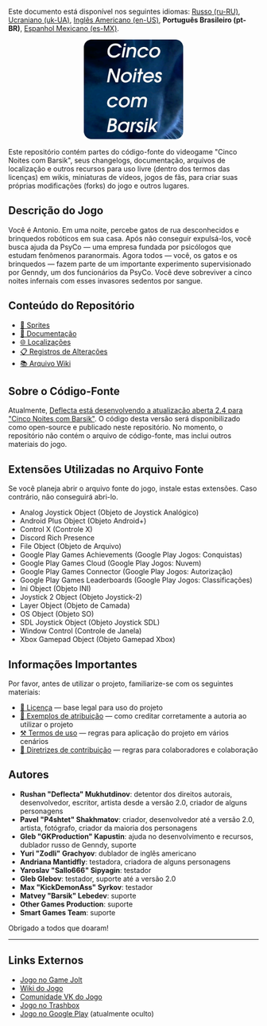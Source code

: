 Este documento está disponível nos seguintes idiomas: [Russo (ru-RU)](/docs/README_ru-RU.md), [Ucraniano (uk-UA)](/docs/README_uk-UA.md), [Inglês Americano (en-US)](/README.md), **Português Brasileiro (pt-BR)**, [Espanhol Mexicano (es-MX)](/docs/README_es-MX.md).

<p align="center">
  <img src="/sprites/repo_icon_pt-BR.png" alt="Ícone do repositório com o texto “Cinco noites com Barsik”" width="200" />
</p>

Este repositório contém partes do código-fonte do videogame "Cinco Noites com Barsik", seus changelogs, documentação, arquivos de localização e outros recursos para uso livre (dentro dos termos das licenças) em wikis, miniaturas de vídeos, jogos de fãs, para criar suas próprias modificações (forks) do jogo e outros lugares.

## Descrição do Jogo

Você é Antonio. Em uma noite, percebe gatos de rua desconhecidos e brinquedos robóticos em sua casa. Após não conseguir expulsá-los, você busca ajuda da PsyCo — uma empresa fundada por psicólogos que estudam fenômenos paranormais. Agora todos — você, os gatos e os brinquedos — fazem parte de um importante experimento supervisionado por Genndy, um dos funcionários da PsyCo. Você deve sobreviver a cinco noites infernais com esses invasores sedentos por sangue.

## Conteúdo do Repositório

* [👾 Sprites](/sprites/)
* [📖 Documentação](/docs/)
* [🌐 Localizações](/langs/)
* [📋 Registros de Alterações](/changelogs/)
* [📚 Arquivo Wiki](/wiki/)

## Sobre o Código-Fonte

Atualmente, [Deflecta está desenvolvendo a atualização aberta 2.4 para "Cinco Noites com Barsik"](https://github.com/RushanM/Five-Nights-with-Barsik/issues/2). O código desta versão será disponibilizado como open-source e publicado neste repositório. No momento, o repositório não contém o arquivo de código-fonte, mas inclui outros materiais do jogo.

## Extensões Utilizadas no Arquivo Fonte

Se você planeja abrir o arquivo fonte do jogo, instale estas extensões. Caso contrário, não conseguirá abri-lo.

* Analog Joystick Object (Objeto de Joystick Analógico)
* Android Plus Object (Objeto Android+)
* Control X (Controle X)
* Discord Rich Presence
* File Object (Objeto de Arquivo)
* Google Play Games Achievements (Google Play Jogos: Conquistas)
* Google Play Games Cloud (Google Play Jogos: Nuvem)
* Google Play Games Connector (Google Play Jogos: Autorização)
* Google Play Games Leaderboards (Google Play Jogos: Classificações)
* Ini Object (Objeto INI)
* Joystick 2 Object (Objeto Joystick-2)
* Layer Object (Objeto de Camada)
* OS Object (Objeto SO)
* SDL Joystick Object (Objeto Joystick SDL)
* Window Control (Controle de Janela)
* Xbox Gamepad Object (Objeto Gamepad Xbox)

## Informações Importantes

Por favor, antes de utilizar o projeto, familiarize-se com os seguintes materiais:

* [📜 Licença](/docs/LICENSE_pt-BR.md) — base legal para uso do projeto
* [👤 Exemplos de atribuição](/docs/ATTRIBUTION_pt-BR.md) — como creditar corretamente a autoria ao utilizar o projeto
* [⚒️ Termos de uso](/docs/TERMS_OF_USE_pt-BR.md) — regras para aplicação do projeto em vários cenários
* [🤝 Diretrizes de contribuição](/docs/CONTRIBUTING_pt-BR.md) — regras para colaboradores e colaboração

## Autores

* **Rushan "Deflecta" Mukhutdinov**: detentor dos direitos autorais, desenvolvedor, escritor, artista desde a versão 2.0, criador de alguns personagens
* **Pavel "P4shtet" Shakhmatov**: criador, desenvolvedor até a versão 2.0, artista, fotógrafo, criador da maioria dos personagens
* **Gleb "GKProduction" Kapustin**: ajuda no desenvolvimento e recursos, dublador russo de Genndy, suporte
* **Yuri "Zodli" Grachyov**: dublador de inglês americano
* **Andriana Mantidfly**: testadora, criadora de alguns personagens
* **Yaroslav "Sallo666" Sipyagin**: testador
* **Gleb Glebov**: testador, suporte até a versão 2.0
* **Max "KickDemonAss" Syrkov**: testador
* **Matvey "Barsik" Lebedev**: suporte
* **Other Games Production**: suporte
* **Smart Games Team**: suporte

Obrigado a todos que doaram!

---

## Links Externos

* [Jogo no Game Jolt](https://gamejolt.com/games/fnwb/653514)
* [Wiki do Jogo](https://five-nights-with-barsik.fandom.com/ru/wiki/Вики_серий_«Одна_ночь_с_Котей»_и_«Пять_ночей_с_Барсиком»)
* [Comunidade VK do Jogo](https://vk.com/fivenightswithbarsik)
* [Jogo no Trashbox](https://trashbox.ru/link/pyat-nochej-u-barsika-android)
* [Jogo no Google Play](https://play.google.com/store/apps/details?id=ru.deflecta.fnwb) (atualmente oculto)
